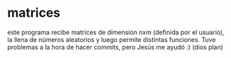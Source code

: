 # matrices
este programa recibe matrices de dimension nxm (definida por el usuario), la llena de números aleatorios y luego permite distintas funciones.
Tuve problemas a la hora de hacer commits, pero Jesús me ayudó :) (dios plan)